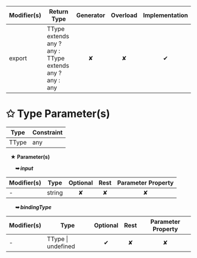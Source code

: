 | Modifier(s)                            | Return Type                    | Generator                        | Overload                         | Implementation                        |
|----------------------------------------|--------------------------------|:--------------------------------:|:--------------------------------:|:-------------------------------------:|
| export | TType extends any ? any : TType extends any ? any : any | ✘ | ✘  | ✔ |

# &#10025; Type Parameter(s)

| Type  | Constraint |
| ----- | ---------- |
| TType | any        |

&nbsp;&nbsp; **&#9733; Parameter(s)**

&nbsp;&nbsp;&nbsp;&nbsp;&nbsp; _**&#10149; input**_

| Modifier(s)                              | Type                        | Optional                           | Rest                          | Parameter Property                          |
|------------------------------------------|-----------------------------|:----------------------------------:|:-----------------------------:|:-------------------------------------------:|
| - | string | ✘  | ✘ | ✘ |

&nbsp;&nbsp;&nbsp;&nbsp;&nbsp; _**&#10149; bindingType**_

| Modifier(s)                              | Type                        | Optional                           | Rest                          | Parameter Property                          |
|------------------------------------------|-----------------------------|:----------------------------------:|:-----------------------------:|:-------------------------------------------:|
| - | TType &#124; undefined | ✔  | ✘ | ✘ |